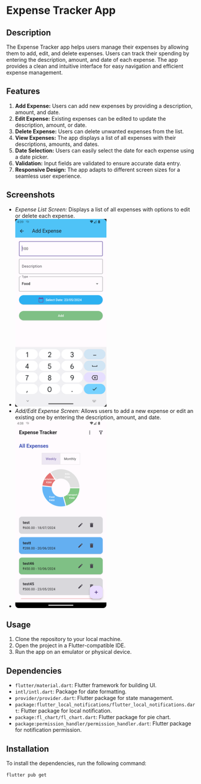 # Expense Tracker App

## Description
The Expense Tracker app helps users manage their expenses by allowing them to add, edit, and delete expenses. Users can track their spending by entering the description, amount, and date of each expense. The app provides a clean and intuitive interface for easy navigation and efficient expense management.

## Features
1. **Add Expense:** Users can add new expenses by providing a description, amount, and date.
2. **Edit Expense:** Existing expenses can be edited to update the description, amount, or date.
3. **Delete Expense:** Users can delete unwanted expenses from the list.
4. **View Expenses:** The app displays a list of all expenses with their descriptions, amounts, and dates.
5. **Date Selection:** Users can easily select the date for each expense using a date picker.
6. **Validation:** Input fields are validated to ensure accurate data entry.
7. **Responsive Design:** The app adapts to different screen sizes for a seamless user experience.

## Screenshots
- *Expense List Screen:* Displays a list of all expenses with options to edit or delete each expense.
- <img src="screenshots/img_1.png" height="500"/> 
- *Add/Edit Expense Screen:* Allows users to add a new expense or edit an existing one by entering the description, amount, and date.
- <img src="screenshots/img.png" height="500"/> 

## Usage
1. Clone the repository to your local machine.
2. Open the project in a Flutter-compatible IDE.
3. Run the app on an emulator or physical device.

## Dependencies
- `flutter/material.dart`: Flutter framework for building UI.
- `intl/intl.dart`: Package for date formatting.
- `provider/provider.dart`: Flutter package for state management.
- `package:flutter_local_notifications/flutter_local_notifications.dart`: Flutter package for local notification.
- `package:fl_chart/fl_chart.dart`: Flutter package for pie chart.
- `package:permission_handler/permission_handler.dart`: Flutter package for notification permission.

## Installation
To install the dependencies, run the following command:
```shell
flutter pub get
```
